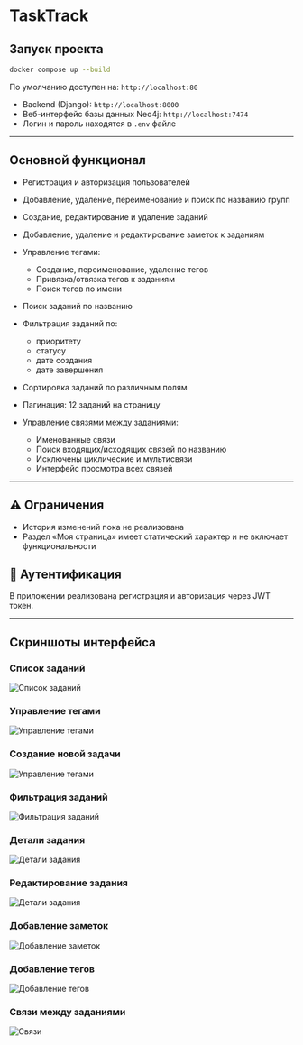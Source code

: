 # TaskTrack


## Запуск проекта

```bash
docker compose up --build
```
 По умолчанию доступен на: `http://localhost:80`

* Backend (Django): `http://localhost:8000`
* Веб-интерфейс базы данных Neo4j: `http://localhost:7474`
* Логин и пароль находятся в `.env` файле


---

##  Основной функционал

* Регистрация и авторизация пользователей
* Добавление, удаление, переименование и поиск по названию групп
* Создание, редактирование и удаление заданий
* Добавление, удаление и редактирование заметок к заданиям
* Управление тегами:

  * Создание, переименование, удаление тегов
  * Привязка/отвязка тегов к заданиям
  * Поиск тегов по имени
* Поиск заданий по названию
* Фильтрация заданий по:

  * приоритету
  * статусу
  * дате создания
  * дате завершения
* Сортировка заданий по различным полям
* Пагинация: 12 заданий на страницу
* Управление связями между заданиями:

  * Именованные связи
  * Поиск входящих/исходящих связей по названию
  * Исключены циклические и мультисвязи
  * Интерфейс просмотра всех связей

---

## ⚠️ Ограничения

* История изменений пока не реализована
* Раздел «Моя страница» имеет статический характер и не включает функциональности

## 🔐 Аутентификация

В приложении реализована регистрация и авторизация через JWT токен.

---

## Скриншоты интерфейса

### Список заданий

![Список заданий](![image](https://github.com/user-attachments/assets/c1d0264e-987b-45b4-ba55-32c59b1f8a35))

### Управление тегами

![Управление тегами](![image](https://github.com/user-attachments/assets/76a174db-c235-4b9b-8860-af82b0969c97))

### Создание новой задачи

![Управление тегами](![image](https://github.com/user-attachments/assets/2f75810b-2a0b-4f65-8692-dac342f7273f))

### Фильтрация заданий

![Фильтрация заданий](![image](https://github.com/user-attachments/assets/068c0102-90dd-4cd8-a8f9-74a3bed40534))

### Детали задания

![Детали задания](![image](https://github.com/user-attachments/assets/176aa642-947f-45e2-92b3-d91568225876))

### Редактирование задания

![Детали задания](![image](https://github.com/user-attachments/assets/e4f2eb08-5b14-4677-830c-53f41186f3a0))

### Добавление заметок
![Добавление заметок](![image](https://github.com/user-attachments/assets/ebbd2eae-2fd2-4f2f-9895-a11fd48c16d0))

### Добавление тегов
![Добавление тегов](![image](https://github.com/user-attachments/assets/255a526c-2739-4fcf-8b96-72703626c99b))

### Связи между заданиями

![Связи](![image](https://github.com/user-attachments/assets/5a0e6e80-d08e-42ed-b107-52862f07f79a))



